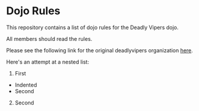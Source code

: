 Dojo Rules
==========

This repository contains a list of dojo rules for the Deadly Vipers dojo.

All members should read the rules.

Please see the following link for the original deadlyvipers organization [here](https://github.com/deadlyvipers).

Here's an attempt at a nested list:

1. First
  - Indented
  - Second
2. Second
